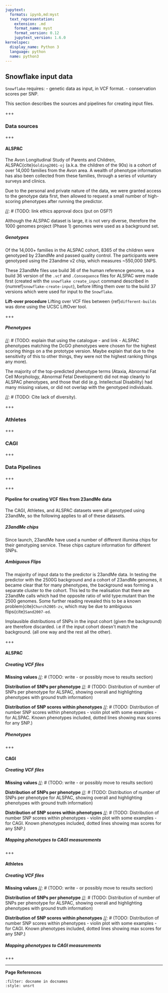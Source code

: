 ```yaml
---
jupytext:
  formats: ipynb,md:myst
  text_representation:
    extension: .md
    format_name: myst
    format_version: 0.12
    jupytext_version: 1.6.0
kernelspec:
  display_name: Python 3
  language: python
  name: python3
---
```


## Snowflake input data
[//]: # (TODO: Have I already explained VCF format? Link or explain here. Cite. Cite the version of the format we use. Explain that there are different versions.)
`Snowflake` requires:
     - genetic data as input, in VCF format. 
     - conservation scores per SNP.
     
This section describes the sources and pipelines for creating input files.

+++

### Data sources

+++

#### ALSPAC
[//]: # (TODO: Further describe the value of the dataset and what it is generally used for)
The Avon Longitudinal Study of Parents and Children, ALSPAC{cite}`Golding2001-oj` (a.k.a. the children of the 90s) is a cohort of over 14,000 families from the Avon area. A wealth of phenotype information has also been collected from these families, through a series of voluntary surveys and clinics.

Due to the personal and private nature of the data, we were granted access to the genotype data first, then allowed to request a small number of high-scoring phenotypes after running the predictor.

[//]: # (TODO: link ethics approval docs (put on OSF?)

Although the ALSPAC dataset is large, it is not very diverse, therefore the 1000 genomes project (Phase 1) genomes were used as a background set.

##### Genotypes
[//]: # (TODO: Write)
Of the 14,000+ families in the ALSPAC cohort, 8365 of the children were genotyped by 23andMe and passed quality control. The participants were genotyped using the 23andme v2 chip, which measures ~550,000 SNPS.

[//]: # (TODO: Fix cross-ref)
[//]: # (TODO: Optional for thesis: Link to reproducible versions of scripts that do this: form_alspac_vcf, form_alspac_consequence)
These 23andMe files use build 36 of the human reference genome, so a build 36 version of the `.vcf` and `.Consequence` files for ALSPAC were made first (created with the `snowflake create_input` command described in {numref}`snowflake-create-input`), before lifting them over to the build 37 versions which were used for input to the `Snowflake`. 

**Lift-over procedure**
Lifting over VCF files between {ref}`different-builds` was done using the UCSC LiftOver tool.


[//]: # (TODO: Here?? EDA: Number of variants overlap with 1000G)

+++

##### Phenotypes
[//]: # (TODO: explain that using the catalogue - and link - ALSPAC phenotypes matching the DcGO phenotypes were chosen for the highest scoring things on a the prototype version. Maybe explain that due to the sensitivity of this to other things, they were not the highest ranking things any more).

[//]: # (TODO: Rewrite paragraph below:)
The majority of the top-predicted phenotype terms (Ataxia, Abnormal Fat Cell Morphology, Abnormal Fetal Development) did not map cleanly to ALSPAC phenotypes, and those that did (e.g. Intellectual Disability) had many missing values, or did not overlap with the genotyped individuals.

[//]: # (TODO: EDA Graph: What phenotypes do we have?)
[//]: # (TODO: EDA Graph: Phenotype missing data)

[//]: # (TODO: Cite lack of diversity).

+++

### Athletes
[//]: # (TODO: Write)

+++

### CAGI
[//]: # (TODO: Write)

+++

### Data Pipelines

+++



+++

#### Pipeline for creating VCF files from 23andMe data
The CAGI, Athletes, and ALSPAC datasets were all genotyped using 23andMe, so the following applies to all of these datasets.

##### 23andMe chips
[//]: # (TODO: Write and cite)
Since launch, 23andMe have used a number of different illumina chips for their genotyping service. These chips capture information for different SNPs.

##### Ambiguous Flips
[//]: # (TODO: Explain ambigious flips a bit better)
The majority of input data to the predictor is 23andMe data. In testing the predictor with the 2500G background and a cohort of 23andMe genomes, it became clear that for many phenotypes, the background was forming a separate cluster to the cohort. This led to the realisation that there are 23andMe calls which had the opposite ratio of wild type:mutant than the 2500 genomes. Some further reading revealed this to be a known problem{cite}`Church2005-zv`, which may be due to ambiguous flips{cite}`Sand2007-ed`. 

[//]: # (TODO: Finish writing this sentence:)
Implausible distributions of SNPs in the input cohort (given the background) are therefore discarded. i.e if the input cohort doesn't match the background. (all one way and the rest all the other).

+++

#### ALSPAC

##### Creating VCF files
[//]: # (TODO: Cross-ref to Pipeline for creating VCF files above)
[//]: # (TODO: What settings was ALSPAC data set created with using VCF files)

**Missing values**
[//]: # (TODO: write - or possibly move to results section)

**Distribution of SNPs per phenotype**
[//]: # (TODO: Distribution of number of SNPs per phenotype for ALSPAC, showing overall and highlighting phenotypes with ground truth information)

**Distribution of SNP scores within phenotypes**
[//]: # (TODO: Distribution of number SNP scores within phenotypes - violin plot with some examples - for ALSPAC. Known phenotypes included, dotted lines showing max scores for any SNP.)

##### Phenotypes
[//]: # (TODO: Mapping phenotypes to ALSPAC measurements. Write - was done by hand using the ALSPAC catalogue)

+++

#### CAGI
[//]: # (TODO: Possibly delete this section)

##### Creating VCF files
[//]: # (TODO: Cross-ref to Pipeline for creating VCF files above)
[//]: # (TODO: What settings was CAGI data set created with using VCF files)

**Missing values**
[//]: # (TODO: write - or possibly move to results section)

**Distribution of SNPs per phenotype**
[//]: # (TODO: Distribution of number of SNPs per phenotype for ALSPAC, showing overall and highlighting phenotypes with ground truth information)

**Distribution of SNP scores within phenotypes**
[//]: # (TODO: Distribution of number SNP scores within phenotypes - violin plot with some examples - for CAGI. Known phenotypes included, dotted lines showing max scores for any SNP.)

##### Mapping phenotypes to CAGI measurements
[//]: # (TODO: Write)

+++

#### Athletes
[//]: # (TODO: Possibly delete this section)

##### Creating VCF files
[//]: # (TODO: Cross-ref to Pipeline for creating VCF files above)
[//]: # (TODO: What settings was CAGI data set created with using VCF files)

**Missing values**
[//]: # (TODO: write - or possibly move to results section)

**Distribution of SNPs per phenotype**
[//]: # (TODO: Distribution of number of SNPs per phenotype for ALSPAC, showing overall and highlighting phenotypes with ground truth information)

**Distribution of SNP scores within phenotypes**
[//]: # (TODO: Distribution of number SNP scores within phenotypes - violin plot with some examples - for CAGI. Known phenotypes included, dotted lines showing max scores for any SNP.)

##### Mapping phenotypes to CAGI measurements
[//]: # (TODO: Write)

+++

---
**Page References**

```{bibliography} /_bibliography/references.bib
:filter: docname in docnames
:style: unsrt
```
